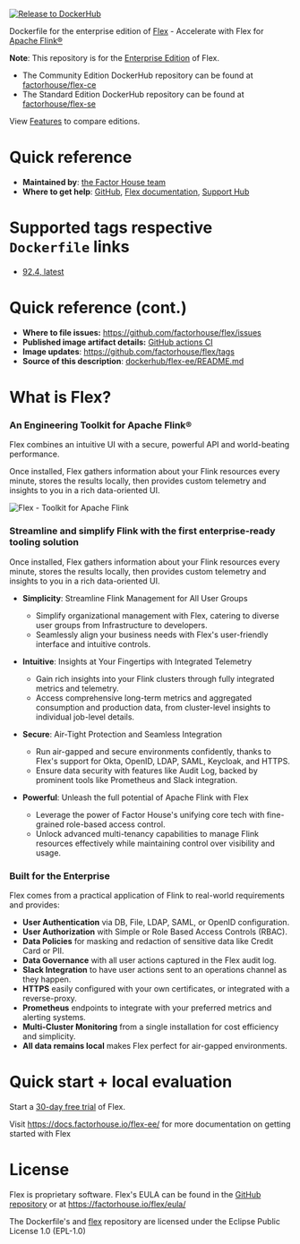 [![Release to DockerHub](https://github.com/factorhouse/flex/actions/workflows/release.yml/badge.svg?branch=main)](https://github.com/factorhouse/flex/actions/workflows/release.yml)

Dockerfile for the enterprise edition of [Flex](https://factorhouse.io/flex) - Accelerate with Flex for [Apache Flink®](https://flink.apache.org/)

**Note**: This repository is for the [Enterprise Edition](https://factorhouse.io/flex/pricing) of Flex.

*  The Community Edition DockerHub repository can be found at [factorhouse/flex-ce](https://hub.docker.com/r/factorhouse/flex-ce)
*  The Standard Edition DockerHub repository can be found at [factorhouse/flex-se](https://hub.docker.com/r/factorhouse/flex-se)

View [Features](https://factorhouse.io/flex/features) to compare editions.

# Quick reference

* **Maintained by**: [the Factor House team](https://factorhouse.io)
* **Where to get help**: [GitHub](https://github.com/factorhouse/flex), [Flex documentation](http://docs.factorhouse.io/flex-ee/), [Support Hub](https://factorhouse.io/support)

# Supported tags respective `Dockerfile` links

<!--- StartReleaseLinks --->

* [92.4, latest](https://github.com/factorhouse/flex/blob/main/dockerfile/flex/Dockerfile)

<!--- EndReleaseLinks --->

# Quick reference (cont.)

* **Where to file issues:** https://github.com/factorhouse/flex/issues
* **Published image artifact details:** [GitHub actions CI](https://github.com/factorhouse/flex/actions/workflows/build.yml)
* **Image updates**: https://github.com/factorhouse/flex/tags
* **Source of this description**: [dockerhub/flex-ee/README.md](https://github.com/factorhouse/flex/blob/main/dockerhub/flex-ee/README.md)

# What is Flex?

### An Engineering Toolkit for Apache Flink®

Flex combines an intuitive UI with a secure, powerful API and world-beating performance.

Once installed, Flex gathers information about your Flink resources every minute, stores the results locally, then provides custom telemetry and insights to you in a rich data-oriented UI.

![Flex - Toolkit for Apache Flink](https://docs.factorhouse.io/img/assets/flex.png)

### Streamline and simplify Flink with the first enterprise-ready tooling solution

Once installed, Flex gathers information about your Flink resources every minute, stores the results locally, then provides custom telemetry and insights to you in a rich data-oriented UI.

* **Simplicity**: Streamline Flink Management for All User Groups
    - Simplify organizational management with Flex, catering to diverse user groups from Infrastructure to developers.
    - Seamlessly align your business needs with Flex's user-friendly interface and intuitive controls.

* **Intuitive**: Insights at Your Fingertips with Integrated Telemetry
    - Gain rich insights into your Flink clusters through fully integrated metrics and telemetry.
    - Access comprehensive long-term metrics and aggregated consumption and production data, from cluster-level insights to individual job-level details.

* **Secure**: Air-Tight Protection and Seamless Integration
    - Run air-gapped and secure environments confidently, thanks to Flex's support for Okta, OpenID, LDAP, SAML, Keycloak, and HTTPS.
    - Ensure data security with features like Audit Log, backed by prominent tools like Prometheus and Slack integration.

* **Powerful**: Unleash the full potential of Apache Flink with Flex
    - Leverage the power of Factor House's unifying core tech with fine-grained role-based access control.
    - Unlock advanced multi-tenancy capabilities to manage Flink resources effectively while maintaining control over visibility and usage.

### Built for the Enterprise

Flex comes from a practical application of Flink to real-world requirements and provides:

* **User Authentication** via DB, File, LDAP, SAML, or OpenID configuration.
* **User Authorization** with Simple or Role Based Access Controls (RBAC).
* **Data Policies** for masking and redaction of sensitive data like Credit Card or PII.
* **Data Governance** with all user actions captured in the Flex audit log.
* **Slack Integration** to have user actions sent to an operations channel as they happen.
* **HTTPS** easily configured with your own certificates, or integrated with a reverse-proxy.
* **Prometheus** endpoints to integrate with your preferred metrics and alerting systems.
* **Multi-Cluster Monitoring** from a single installation for cost efficiency and simplicity.
* **All data remains local** makes Flex perfect for air-gapped environments.

# Quick start + local evaluation

Start a [30-day free trial](https://factorhouse.io/flex/get-started) of Flex.

Visit https://docs.factorhouse.io/flex-ee/ for more documentation on getting started with Flex

# License

Flex is proprietary software. Flex's EULA can be found in the [GitHub repository](https://github.com/factorhouse/flex/blob/main/resources/eula.txt) or at https://factorhouse.io/flex/eula/

The Dockerfile's and [flex](https://github.com/factorhouse/flex) repository are licensed under the Eclipse Public License 1.0 (EPL-1.0)